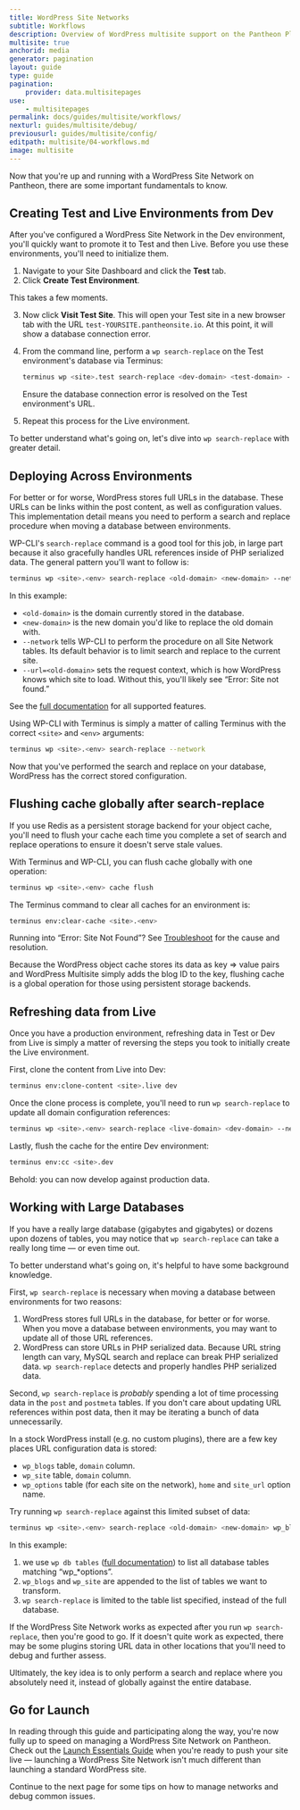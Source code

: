 ```yaml
---
title: WordPress Site Networks
subtitle: Workflows
description: Overview of WordPress multisite support on the Pantheon Platform.
multisite: true
anchorid: media
generator: pagination
layout: guide
type: guide
pagination:
    provider: data.multisitepages
use:
    - multisitepages
permalink: docs/guides/multisite/workflows/
nexturl: guides/multisite/debug/
previousurl: guides/multisite/config/
editpath: multisite/04-workflows.md
image: multisite
---
```

Now that you're up and running with a WordPress Site Network on Pantheon, there are some important fundamentals to know.

## Creating Test and Live Environments from Dev
After you've configured a WordPress Site Network in the Dev environment, you'll quickly want to promote it to Test and then Live. Before you use these environments, you'll need to initialize them.

1. Navigate to your Site Dashboard and click the **<span class="glyphicons glyphicons-equalizer" aria-hidden="true"></span> Test** tab.
2. Click **Create Test Environment**.

  This takes a few moments.

3. Now click **<span class="glyphicons glyphicons-new-window-alt" aria-hidden="true"></span> Visit Test Site**. This will open your Test site in a new browser tab with the URL `test-YOURSITE.pantheonsite.io`. At this point, it will show a database connection error.

4. From the command line, perform a `wp search-replace` on the Test environment's database via Terminus:

    ```bash
    terminus wp <site>.test search-replace <dev-domain> <test-domain> --url=<dev-domain> --network
    ```

    Ensure the database connection error is resolved on the Test environment's URL.

5. Repeat this process for the Live environment.

To better understand what's going on, let's dive into `wp search-replace` with greater detail.

## Deploying Across Environments
For better or for worse, WordPress stores full URLs in the database. These URLs can be links within the post content, as well as configuration values. This implementation detail means you need to perform a search and replace procedure when moving a database between environments.

WP-CLI's `search-replace` command is a good tool for this job, in large part because it also gracefully handles URL references inside of PHP serialized data. The general pattern you'll want to follow is:

```bash
terminus wp <site>.<env> search-replace <old-domain> <new-domain> --network --url=<old-domain>
```

In this example:

- `<old-domain>` is the domain currently stored in the database.
- `<new-domain>` is the new domain you'd like to replace the old domain with.
- `--network` tells WP-CLI to perform the procedure on all Site Network tables. Its default behavior is to limit search and replace to the current site.
- `--url=<old-domain>` sets the request context, which is how WordPress knows which site to load. Without this, you'll likely see “Error: Site not found.”

See the [full documentation](https://developer.wordpress.org/cli/commands/search-replace/) for all supported features.

Using WP-CLI with Terminus is simply a matter of calling Terminus with the correct `<site>` and `<env>` arguments:

```bash
terminus wp <site>.<env> search-replace --network
```

Now that you've performed the search and replace on your database, WordPress has the correct stored configuration.

## Flushing cache globally after search-replace
If you use Redis as a persistent storage backend for your object cache, you'll need to flush your cache each time you complete a set of search and replace operations to ensure it doesn't serve stale values.

With Terminus and WP-CLI, you can flush cache globally with one operation:

```bash
terminus wp <site>.<env> cache flush
```

The Terminus command to clear all caches for an environment is:

```bash
terminus env:clear-cache <site>.<env>
```

Running into “Error: Site Not Found”? See [Troubleshoot](/guides/multisite/debug/) for the cause and resolution.


<Alert title="Note" type="info">
Because the WordPress object cache stores its data as key => value pairs and WordPress Multisite simply adds the blog ID to the key, flushing cache is a global operation for those using persistent storage backends.
</Alert>

## Refreshing data from Live
Once you have a production environment, refreshing data in Test or Dev from Live is simply a matter of reversing the steps you took to initially create the Live environment.

First, clone the content from Live into Dev:

```bash
terminus env:clone-content <site>.live dev
```

Once the clone process is complete, you'll need to run `wp search-replace` to update all domain configuration references:

```bash
terminus wp <site>.<env> search-replace <live-domain> <dev-domain> --network --url=<live-domain>
```

Lastly, flush the cache for the entire Dev environment:

```bash
terminus env:cc <site>.dev
```

Behold: you can now develop against production data.

## Working with Large Databases
If you have a really large database (gigabytes and gigabytes) or dozens upon dozens of tables, you may notice that `wp search-replace` can take a really long time — or even time out.

To better understand what's going on, it's helpful to have some background knowledge.

First, `wp search-replace` is necessary when moving a database between environments for two reasons:

1. WordPress stores full URLs in the database, for better or for worse. When you move a database between environments, you may want to update all of those URL references.
2. WordPress can store URLs in PHP serialized data. Because URL string length can vary, MySQL search and replace can break PHP serialized data. `wp search-replace` detects and properly handles PHP serialized data.

Second, `wp search-replace` is *probably* spending a lot of time processing data in the `post`  and `postmeta` tables. If you don't care about updating URL references within post data, then it may be iterating a bunch of data unnecessarily.

In a stock WordPress install (e.g. no custom plugins), there are a few key places URL configuration data is stored:


- `wp_blogs` table, `domain` column.
- `wp_site` table, `domain` column.
- `wp_options` table (for each site on the network), `home` and `site_url` option name.

Try running `wp search-replace` against this limited subset of data:

```bash
terminus wp <site>.<env> search-replace <old-domain> <new-domain> wp_blogs wp_site $(terminus wp <site>.<env> wp db tables "wp_*options" --network | paste -s -d ' ' -) --url=<old-domain>
```

In this example:

1. we use `wp db tables` ([full documentation](https://developer.wordpress.org/cli/commands/db/tables/)) to list all database tables matching “wp_*options”.
2. `wp_blogs` and `wp_site` are appended to the list of tables we want to transform.
3. `wp search-replace` is limited to the table list specified, instead of the full database.

If the WordPress Site Network works as expected after you run `wp search-replace`, then you're good to go. If it doesn't quite work as expected, there may be some plugins storing URL data in other locations that you'll need to debug and further assess.

Ultimately, the key idea is to only perform a search and replace where you absolutely need it, instead of globally against the entire database.

## Go for Launch
In reading through this guide and participating along the way, you're now fully up to speed on managing a WordPress Site Network on Pantheon. Check out the [Launch Essentials Guide](https://pantheon.io/docs/guides/launch/) when you're ready to push your site live — launching a WordPress Site Network isn't much different than launching a standard WordPress site.

Continue to the next page for some tips on how to manage networks and debug common issues.
